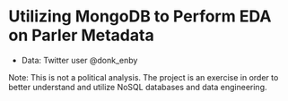 # Utilizing MongoDB to Perform EDA on Parler Metadata
- Data: Twitter user @donk_enby

Note: This is not a political analysis.  The project is an exercise in order to better understand and utilize NoSQL databases and data engineering.
